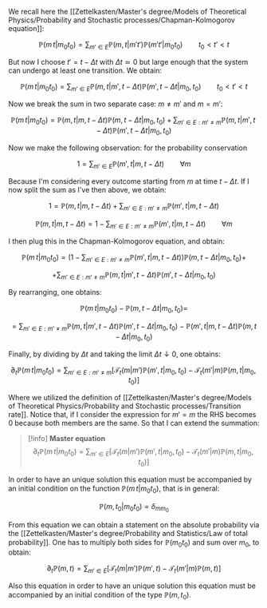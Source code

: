 We recall here the [[Zettelkasten/Master's degree/Models of Theoretical Physics/Probability and Stochastic processes/Chapman-Kolmogorov equation]]:

$$\mathbb{P}(m\,t|m_0t_0) =\sum_{m' \in E} \mathbb{P}(m,t|m't')\mathbb{P}(m't'|m_0t_0) \qquad t_0<t'<t$$

But now I choose $t'= t- \Delta t$ with $\Delta t \simeq 0$ but large enough that the system can undergo at least one transition. We obtain:

$$\mathbb{P}(m\,t|m_0t_0) =\sum_{m' \in E} \mathbb{P}(m,t|m',t-\Delta t)\mathbb{P}(m',t-\Delta t|m_0,t_0) \qquad t_0<t'<t$$

Now we break the sum in two separate case: $m \neq m'$ and $m=m'$:

$$\mathbb{P}(m\,t|m_0t_0) = \mathbb{P}(m,t|m,t-\Delta t)\mathbb{P}(m,t-\Delta t|m_0,t_0)+\sum_{m' \in E :m'\neq m} \mathbb{P}(m,t|m',t-\Delta t)\mathbb{P}(m',t-\Delta t|m_0,t_0) $$

Now we make the following observation: for the probability conservation

$$ 1=\sum_{m' \in E} \mathbb{P}(m',t|m,t-\Delta t) \qquad \forall m$$

Because I'm considering every outcome starting from $m$ at time $t-\Delta t$. If I now split the sum as I've then above, we obtain:

$$ 1=\mathbb{P}(m,t|m,t-\Delta t)+\sum_{m' \in E:m'\neq m} \mathbb{P}(m',t|m,t-\Delta t)$$

$$ \mathbb{P}(m,t|m,t-\Delta t)=1-\sum_{m' \in E:m'\neq m} \mathbb{P}(m',t|m,t-\Delta t) \qquad \forall m $$

I then plug this in the Chapman-Kolmogorov equation, and obtain:

$$\mathbb{P}(m\,t|m_0t_0) = \left(1-\sum_{m' \in E:m'\neq m} \mathbb{P}(m',t|m,t-\Delta t)\right)\mathbb{P}(m,t-\Delta t|m_0,t_0) + $$

$$+\sum_{m' \in E :m'\neq m} \mathbb{P}(m,t|m',t-\Delta t)\mathbb{P}(m',t-\Delta t|m_0,t_0)$$

By rearranging, one obtains:

$$ \mathbb{P}(m\,t|m_0t_0) - \mathbb{P}(m,t-\Delta t|m_0,t_0)=$$

$$ = \sum_{m' \in E :m'\neq m} \mathbb{P}(m,t|m',t-\Delta t)\mathbb{P}(m',t-\Delta t|m_0,t_0)- \mathbb{P}(m',t|m,t-\Delta t)\mathbb{P}(m,t-\Delta t|m_0,t_0)$$

Finally, by dividing by $\Delta t$  and taking the limit $\Delta t \downarrow 0$, one obtains:

$$ \partial_t \mathbb{P}(m\,t|m_0t_0) =  \sum_{m' \in E :m'\neq m} \left[\mathcal{T}_t(m|m')\mathbb{P}(m',t|m_0,t_0)- \mathcal{T}_t(m'|m)\mathbb{P}(m,t|m_0,t_0)\right] $$

Where we utilized the definition of [[Zettelkasten/Master's degree/Models of Theoretical Physics/Probability and Stochastic processes/Transition rate]].
Notice that, if I consider the expression for $m'=m$ the RHS becomes 0 because both members are the same. So that I can extend  the summation:

>[!info] **Master equation**
$$ \partial_t \mathbb{P}(m\,t|m_0t_0) =  \sum_{m' \in E} \left[\mathcal{T}_t(m|m')\mathbb{P}(m',t|m_0,t_0)- \mathcal{T}_t(m'|m)\mathbb{P}(m,t|m_0,t_0)\right] $$

In order to have an unique solution this equation must be accompanied by an initial condition on the function $\mathbb{P}(m\,t|m_0t_0)$, that is in general:

$$\mathbb{P}(m,t_0|m_0t_0)=\delta_{mm_0}$$

From this equation we can obtain a statement on the absolute probability via the [[Zettelkasten/Master's degree/Probability and Statistics/Law of total probability]]. One has to multiply both sides for $\mathbb{P}(m_0t_0)$ and sum over $m_0$, to obtain:

$$ \partial_t \mathbb{P}(m,t) =  \sum_{m' \in E} \left[\mathcal{T}_t(m|m')\mathbb{P}(m',t)- \mathcal{T}_t(m'|m)\mathbb{P}(m,t)\right] $$

Also this equation in order to have an unique solution this equation must be accompanied  by an initial condition of the type $\mathbb{P}(m,t_0)$.







